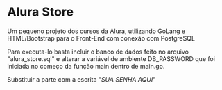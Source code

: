 # Alura Store

Um pequeno projeto dos cursos da Alura, utilizando GoLang e HTML/Bootstrap para o Front-End com conexão com PostgreSQL

Para executa-lo basta incluir o banco de dados feito no arquivo "alura_store.sql" e alterar a variável de ambiente DB_PASSWORD que foi iniciada no começo da função main dentro de main.go.

Substituir a parte com a escrita "_SUA SENHA AQUI_"
